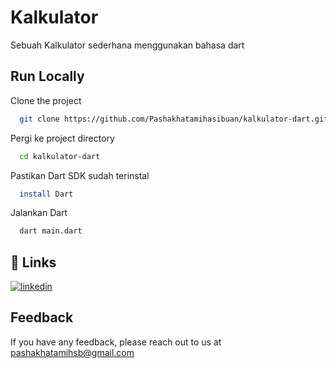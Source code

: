
# Kalkulator

Sebuah Kalkulator sederhana menggunakan bahasa dart


## Run Locally

Clone the project

```bash
  git clone https://github.com/Pashakhatamihasibuan/kalkulator-dart.git
```

Pergi ke project directory

```bash
  cd kalkulator-dart
```

Pastikan Dart SDK sudah terinstal

```bash
  install Dart
```

Jalankan Dart

```bash
  dart main.dart
```


## 🔗 Links
[![linkedin](https://img.shields.io/badge/linkedin-0A66C2?style=for-the-badge&logo=linkedin&logoColor=white)](https://www.linkedin.com/in/pashakhatamihsb/)


## Feedback

If you have any feedback, please reach out to us at pashakhatamihsb@gmail.com

